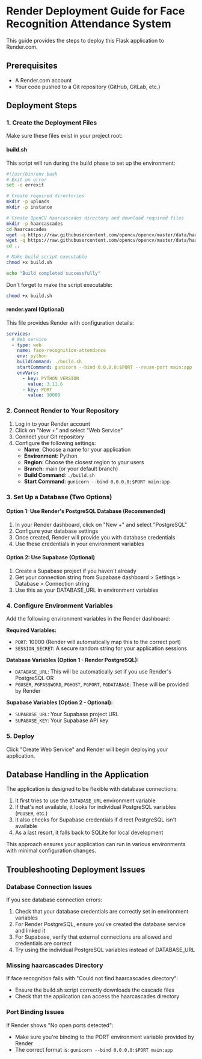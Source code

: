 # Render Deployment Guide for Face Recognition Attendance System

This guide provides the steps to deploy this Flask application to Render.com.

## Prerequisites

- A Render.com account
- Your code pushed to a Git repository (GitHub, GitLab, etc.)

## Deployment Steps

### 1. Create the Deployment Files

Make sure these files exist in your project root:

#### build.sh
This script will run during the build phase to set up the environment:

```bash
#!/usr/bin/env bash
# Exit on error
set -o errexit

# Create required directories
mkdir -p uploads
mkdir -p instance

# Create OpenCV haarcascades directory and download required files
mkdir -p haarcascades
cd haarcascades
wget -q https://raw.githubusercontent.com/opencv/opencv/master/data/haarcascades/haarcascade_frontalface_default.xml
wget -q https://raw.githubusercontent.com/opencv/opencv/master/data/haarcascades/haarcascade_eye.xml
cd ..

# Make build script executable
chmod +x build.sh

echo "Build completed successfully"
```

Don't forget to make the script executable:
```bash
chmod +x build.sh
```

#### render.yaml (Optional)
This file provides Render with configuration details:

```yaml
services:
  # Web service
  - type: web
    name: face-recognition-attendance
    env: python
    buildCommand: ./build.sh
    startCommand: gunicorn --bind 0.0.0.0:$PORT --reuse-port main:app
    envVars:
      - key: PYTHON_VERSION
        value: 3.11.6
      - key: PORT
        value: 10000
```

### 2. Connect Render to Your Repository

1. Log in to your Render account
2. Click on "New +" and select "Web Service"
3. Connect your Git repository
4. Configure the following settings:
   - **Name**: Choose a name for your application
   - **Environment**: Python
   - **Region**: Choose the closest region to your users
   - **Branch**: main (or your default branch)
   - **Build Command**: `./build.sh`
   - **Start Command**: `gunicorn --bind 0.0.0.0:$PORT main:app`

### 3. Set Up a Database (Two Options)

#### Option 1: Use Render's PostgreSQL Database (Recommended)
1. In your Render dashboard, click on "New +" and select "PostgreSQL"
2. Configure your database settings
3. Once created, Render will provide you with database credentials
4. Use these credentials in your environment variables

#### Option 2: Use Supabase (Optional)
1. Create a Supabase project if you haven't already
2. Get your connection string from Supabase dashboard > Settings > Database > Connection string
3. Use this as your DATABASE_URL in environment variables

### 4. Configure Environment Variables

Add the following environment variables in the Render dashboard:

**Required Variables:**
- `PORT`: 10000 (Render will automatically map this to the correct port)
- `SESSION_SECRET`: A secure random string for your application sessions

**Database Variables (Option 1 - Render PostgreSQL):**
- `DATABASE_URL`: This will be automatically set if you use Render's PostgreSQL
OR
- `PGUSER`, `PGPASSWORD`, `PGHOST`, `PGPORT`, `PGDATABASE`: These will be provided by Render

**Supabase Variables (Option 2 - Optional):**
- `SUPABASE_URL`: Your Supabase project URL
- `SUPABASE_KEY`: Your Supabase API key

### 5. Deploy

Click "Create Web Service" and Render will begin deploying your application.

## Database Handling in the Application

The application is designed to be flexible with database connections:

1. It first tries to use the `DATABASE_URL` environment variable
2. If that's not available, it looks for individual PostgreSQL variables (`PGUSER`, etc.)
3. It also checks for Supabase credentials if direct PostgreSQL isn't available
4. As a last resort, it falls back to SQLite for local development

This approach ensures your application can run in various environments with minimal configuration changes.

## Troubleshooting Deployment Issues

### Database Connection Issues

If you see database connection errors:

1. Check that your database credentials are correctly set in environment variables
2. For Render PostgreSQL, ensure you've created the database service and linked it
3. For Supabase, verify that external connections are allowed and credentials are correct
4. Try using the individual PostgreSQL variables instead of DATABASE_URL

### Missing haarcascades Directory

If face recognition fails with "Could not find haarcascades directory":

- Ensure the build.sh script correctly downloads the cascade files
- Check that the application can access the haarcascades directory

### Port Binding Issues

If Render shows "No open ports detected":

- Make sure you're binding to the PORT environment variable provided by Render
- The correct format is: `gunicorn --bind 0.0.0.0:$PORT main:app`